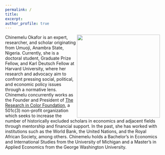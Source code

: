 ```yaml
---
permalink: /
title:
excerpt:
author_profile: true 
---
```

<img align="right" width="270" height="270" src="https://politics.princeton.edu/sites/default/files/styles/square/public/images/chine_headshot_new.jpg?h=97d761eb&itok=qMU0oj2J">


Chinemelu Okafor is an expert, researcher, and scholar originating from Umuoji, Anambra State, Nigeria. Currently, she is a doctoral student, Graduate Prize Fellow, and Karl Deutsch Fellow at Harvard University, where her research and advocacy aim to confront pressing social, political, and economic policy issues through a normative lens. Chinemelu concurrently works as the Founder and President of [The Research in Color Foundation](https://www.researchincolor.org), a 501c(3) non-profit organization which seeks to increase the number of historically excluded scholars in economics and adjacent fields through mentorship and financial support. In the past, she has worked with institutions such as the World Bank, the United Nations, and the Royal African Society, among others. Chinemelu holds a Bachelor’s in Economics and International Studies from the University of Michigan and a Master’s in Applied Economics from the George Washington University.
